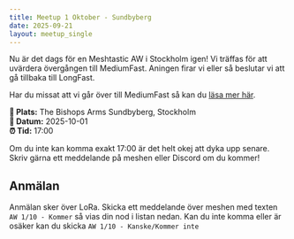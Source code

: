 ```yaml
---
title: Meetup 1 Oktober - Sundbyberg
date: 2025-09-21
layout: meetup_single
---
```

Nu är det dags för en Meshtastic AW i Stockholm igen! Vi träffas för att uvärdera övergången till MediumFast. Aningen firar vi eller så beslutar vi att gå tillbaka till LongFast.

Har du missat att vi går över till MediumFast så kan du [läsa mer här](https://sthlm-mesh.se/blog/2025/övergång-till-mediumfast-den-27-september/).



__📍 Plats:__ The Bishops Arms Sundbyberg, Stockholm  
__📅 Datum:__ 2025-10-01  
__⏰ Tid:__ 17:00

Om du inte kan komma exakt 17:00 är det helt okej att dyka upp senare. Skriv gärna ett meddelande på meshen eller Discord om du kommer!

## Anmälan
Anmälan sker över LoRa. Skicka ett meddelande över meshen med texten `AW 1/10 - Kommer` så vias din nod i listan nedan. Kan du inte komma eller är osäker kan du skicka `AW 1/10 - Kanske/Kommer inte`

<!-- RSVP Tracker Container -->
<div id="rsvp-tracker-2025-10-01-sundbyberg" class="mt-4"></div>


<script src="/js/status/shared.js"></script>
<script src="/js/rsvp-tracker.js"></script>
<script>
document.addEventListener("DOMContentLoaded", function() {
    initRSVPTracker('2025-10-01-sundbyberg');
});
</script>

